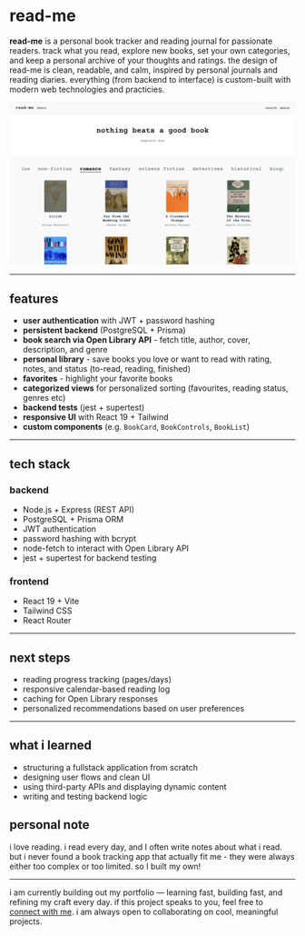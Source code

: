 # read-me

**read-me** is a personal book tracker and reading journal for passionate readers. track what you read, explore new books, set your own categories, and keep a personal archive of your thoughts and ratings. the design of read-me is clean, readable, and calm, inspired by personal journals and reading diaries. everything (from backend to interface) is custom-built with modern web technologies and practicies.

<img src="./frontend/public/read-me.png" alt="read-me screenshot" width="700"/>

---

## features

- **user authentication** with JWT + password hashing
- **persistent backend** (PostgreSQL + Prisma)
- **book search via Open Library API** - fetch title, author, cover, description, and genre
- **personal library** - save books you love or want to read with rating, notes, and status (to-read, reading, finished)
- **favorites** - highlight your favorite books
- **categorized views** for personalized sorting (favourites, reading status, genres etc)
- **backend tests** (jest + supertest)
- **responsive UI** with React 19 + Tailwind
- **custom components** (e.g. `BookCard`, `BookControls`, `BookList`)

---

## tech stack

### backend

- Node.js + Express (REST API)
- PostgreSQL + Prisma ORM
- JWT authentication
- password hashing with bcrypt
- node-fetch to interact with Open Library API
- jest + supertest for backend testing

### frontend

- React 19 + Vite
- Tailwind CSS
- React Router

---

## next steps

- reading progress tracking (pages/days)
- responsive calendar-based reading log
- caching for Open Library responses
- personalized recommendations based on user preferences

---

## what i learned

- structuring a fullstack application from scratch
- designing user flows and clean UI
- using third-party APIs and displaying dynamic content
- writing and testing backend logic

## personal note

i love reading. i read every day, and I often write notes about what i read. but i never found a book tracking app that actually fit me - they were always either too complex or too limited. so I built my own!

---

i am currently building out my portfolio — learning fast, building fast, and refining my craft every day. if this project speaks to you, feel free to [connect with me](https://github.com/ssendns). i am always open to collaborating on cool, meaningful projects.
